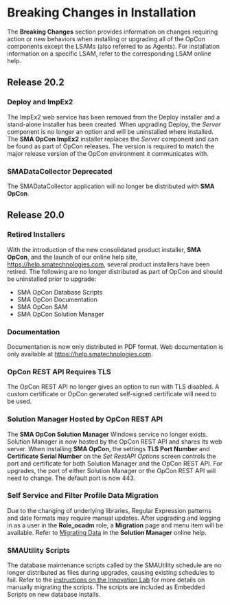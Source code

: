 # Breaking Changes in Installation

The **Breaking Changes** section provides information on changes
requiring action or new behaviors when installing or upgrading all of
the OpCon components except the LSAMs (also
referred to as Agents). For installation information on a specific LSAM,
refer to the corresponding LSAM online help.

## Release 20.2

### Deploy and ImpEx2

The ImpEx2 web service has been removed from the Deploy installer and a
stand-alone installer has been created. When upgrading Deploy, the
*Server* component is no longer an option and will be uninstalled where
installed. The **SMA OpCon ImpEx2** installer replaces the *Server*
component and can be found as part of OpCon releases. The version is
required to match the major release version of the OpCon environment it
communicates with.

### SMADataCollector Deprecated

The SMADataCollector application will no longer be distributed with
**SMA OpCon**.

## Release 20.0

### Retired Installers

With the introduction of the new consolidated product installer, **SMA
OpCon**, and the launch of our online help site,
<https://help.smatechnologies.com>, several product installers have been
retired. The following are no longer distributed as part of OpCon and
should be uninstalled prior to upgrade:

- SMA OpCon Database Scripts
- SMA OpCon Documentation
- SMA OpCon SAM
- SMA OpCon Solution Manager

### Documentation

Documentation is now only distributed in PDF format. Web documentation
is only available at <https://help.smatechnologies.com>.

### OpCon REST API Requires TLS

The OpCon REST API no longer gives an option to run with TLS disabled. A
custom certificate or OpCon generated self-signed certificate will need
to be used.

### Solution Manager Hosted by OpCon REST API

The **SMA OpCon Solution Manager** Windows service no longer exists.
Solution Manager is now hosted by the OpCon REST API and shares its web
server. When installing **SMA OpCon**, the settings **TLS Port Number**
and **Certificate Serial Number** on the *Set RestAPI Options* screen
controls the port and certificate for both Solution Manager and the
OpCon REST API. For upgrades, the port of either Solution Manager or the
OpCon REST API will need to change. The default port is now 443.

### Self Service and Filter Profile Data Migration

Due to the changing of underlying libraries, Regular Expression patterns
and date formats may require manual updates. After upgrading and logging
in as a user in the **Role_ocadm** role, a **Migration** page and menu
item will be available. Refer to [Migrating Data](../Files/UI/Solution-Manager/Migrating-Data.md) in
the **Solution Manager** online help.

### SMAUtility Scripts

The database maintenance scripts called by the SMAUtility schedule are
no longer distributed as files during upgrades, causing existing
schedules to fail. Refer to the [instructions on the Innovation Lab](https://github.com/SMATechnologies/smautility-sql-scripts) for more
details on manually migrating the scripts. The scripts are included as
Embedded Scripts on new database installs.
